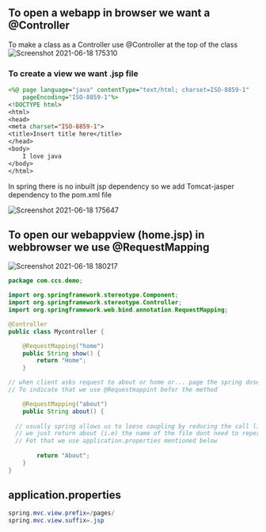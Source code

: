 ## To open a webapp in browser we want a @Controller

To make a class as a Controller use @Controller at the top of the class
![Screenshot 2021-06-18 175310](https://user-images.githubusercontent.com/63385985/122560343-215a4780-d05e-11eb-9c98-c845a05b75fb.png)

### To create a view we want .jsp file
```jsp
<%@ page language="java" contentType="text/html; charset=ISO-8859-1"
    pageEncoding="ISO-8859-1"%>
<!DOCTYPE html>
<html>
<head>
<meta charset="ISO-8859-1">
<title>Insert title here</title>
</head>
<body>
	I love java
</body>
</html>
```

In spring there is no inbuilt jsp dependency so we add Tomcat-jasper dependency to the pom.xml file

![Screenshot 2021-06-18 175647](https://user-images.githubusercontent.com/63385985/122560747-9ded2600-d05e-11eb-9fc0-2bfdbd820ea9.png)

## To open our webappview (home.jsp) in webbrowser we use @RequestMapping

![Screenshot 2021-06-18 180217](https://user-images.githubusercontent.com/63385985/122561316-5a46ec00-d05f-11eb-8611-739840d3c452.png)

```java
package com.ccs.demo;

import org.springframework.stereotype.Component;
import org.springframework.stereotype.Controller;
import org.springframework.web.bind.annotation.RequestMapping;

@Controller
public class Mycontroller {

	@RequestMapping("home")
	public String show() {
		return "Home";
	}

// when client asks request to about or home or... page the spring dosen't no where to call the about or home or... page 
// To indicate that we use @Requestmappint befor the method

	@RequestMapping("about")
	public String about() {
  
  // usually spring allows us to loose coupling by reducing the call like about.jsp 
  // we just return about (i.e) the name of the file dont need to reperesent the extension such as .jsp,.html,etc.
  // Fot that we use application.properties mentioned below
  
		return "About";
	}
}
```
## application.properties
```java
spring.mvc.view.prefix=/pages/
spring.mvc.view.suffix=.jsp
```
